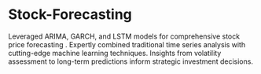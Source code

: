 # Stock-Forecasting
Leveraged ARIMA, GARCH, and LSTM models for comprehensive stock price forecasting . Expertly combined traditional time series analysis with cutting-edge machine learning techniques. Insights from volatility assessment to long-term predictions inform strategic investment decisions. 
